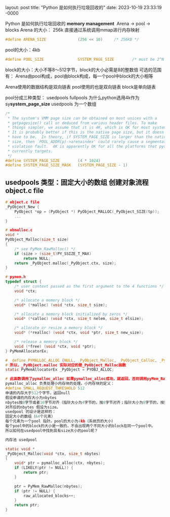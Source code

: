 layout: post
title: "Python 是如何执行垃圾回收的"
date: 2023-10-19 23:33:19 -0000

Python 是如何执行垃圾回收的
**memory management**
![]()
Arena -\> pool -\> blocks
Arena 的大小： 256k 直接通过系统调用mmap进行内存映射
```c
#define ARENA_SIZE              (256 << 10)     /* 256KB */
```
pool的大小：4kb
```c
#define POOL_SIZE               SYSTEM_PAGE_SIZE        /* must be 2^N */
```
block的大小：大小不等8～512字节，block的大小必需是8的整数倍
可选的范围有：
Arena由pool构成，pool由block构成，每一个pool中block的大小相等

Arena使用的数据结构是双向链表
pool使用的也是双向链表
block是单向链表

pool分成三种类型：
usedpools
fullpools
为什么python选用4k作为sy**system\_page\_size**
usedpools 为一个数组


```c
/*
 * The system's VMM page size can be obtained on most unices with a
 * getpagesize() call or deduced from various header files. To make
 * things simpler, we assume that it is 4K, which is OK for most systems.
 * It is probably better if this is the native page size, but it doesn't
 * have to be.  In theory, if SYSTEM_PAGE_SIZE is larger than the native page
 * size, then `POOL_ADDR(p)->arenaindex' could rarely cause a segmentation
 * violation fault.  4K is apparently OK for all the platforms that python
 * currently targets.
 */
#define SYSTEM_PAGE_SIZE        (4 * 1024)
#define SYSTEM_PAGE_SIZE_MASK   (SYSTEM_PAGE_SIZE - 1) 
```

usedpools 类型：固定大小的数组
**创建对象流程**
object.c file
---- 
```c
# object.c file
_PyObject_New {
	PyObject *op = (PyObject *) PyObject_MALLOC(_PyObject_SIZE(tp));
    ...
}

# obmalloc.c
void *
PyObject_Malloc(size_t size)
{
    /* see PyMem_RawMalloc() */
    if (size > (size_t)PY_SSIZE_T_MAX)
        return NULL;
    return _PyObject.malloc(_PyObject.ctx, size);
}


```
 
```c
# pymem.h
typedef struct {
    /* user context passed as the first argument to the 4 functions */
    void *ctx;

    /* allocate a memory block */
    void* (*malloc) (void *ctx, size_t size);

    /* allocate a memory block initialized by zeros */
    void* (*calloc) (void *ctx, size_t nelem, size_t elsize);

    /* allocate or resize a memory block */
    void* (*realloc) (void *ctx, void *ptr, size_t new_size);

    /* release a memory block */
    void (*free) (void *ctx, void *ptr);
} PyMemAllocatorEx;

#  define PYMALLOC_ALLOC {NULL, _PyObject_Malloc, _PyObject_Calloc, _PyObject_Realloc, _PyObject_Free}
# 所以，_PyObject.malloc 实际对应的是_PyObject_Malloc函数
static PyMemAllocatorEx _PyObject = PYOBJ_ALLOC;

# 此函数调用了pymalloc_alloc 如果pymalloc_alloc成功，就返回，否则调用pyMem_RawMalloc函数。
pymalloc_alloc 负责处理小内存块的处理。小内存块的定义：
#define SMALL_REQUEST_THRESHOLD 512
申请的内存大于512个字节，返回null
假设申请的内存大小为nbytes 
nbytes按8字节或者16字节对齐（指针大小为4字节的，按8字节对齐；指针大小为8字节的，按照16字节对齐）
对齐后的nbytes 假设为size。
usedpool 的设计是这样的：
固定大小的数组（64个元素）
每个元素为一个pool 指针。pool的大小为4kb（系统页的大小）
每个pool中的block的大小是一致的，不会出现两个不同大小的block在同一个pool中。
所以如何在usedpool中找到具有size大小的pool呢？

内存池 usedpool

static void *
_PyObject_Malloc(void *ctx, size_t nbytes)
{
    void* ptr = pymalloc_alloc(ctx, nbytes);
    if (LIKELY(ptr != NULL)) {
        return ptr;
    }

    ptr = PyMem_RawMalloc(nbytes);
    if (ptr != NULL) {
        raw_allocated_blocks++;
    }
    return ptr;
}





```


